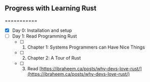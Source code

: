 ## Progress with Learning Rust

===========

- [x] Day 0: Installation and setup
- [ ] Day 1: Read Programming Rust
    - [ ] 1. Chapter 1: Systems Programmers can Have Nice Things
    - [ ] 2. Chapter 2: A Tour of Rust
    - [ ] 3. Read [https://ibraheem.ca/posts/why-devs-love-rust/](https://ibraheem.ca/posts/why-devs-love-rust/)